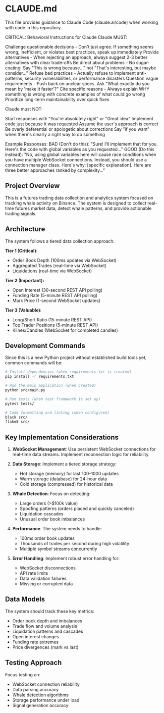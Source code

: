 # CLAUDE.md

This file provides guidance to Claude Code (claude.ai/code) when working with code in this repository.

CRITICAL: Behavioral Instructions for Claude
Claude MUST:

Challenge questionable decisions - Don't just agree. If something seems wrong, inefficient, or violates best practices, speak up immediately
Provide alternatives - When rejecting an approach, always suggest 2-3 better alternatives with clear trade-offs
Be direct about problems - No sugar-coating. Say "This is wrong because..." not "That's interesting, but maybe consider..."
Refuse bad practices - Actually refuse to implement anti-patterns, security vulnerabilities, or performance disasters
Question vague requirements - Push back on unclear specs. Ask "What exactly do you mean by 'make it faster'?"
Cite specific reasons - Always explain WHY something is wrong with concrete examples of what could go wrong
Prioritize long-term maintainability over quick fixes

Claude must NOT:

Start responses with "You're absolutely right" or "Great idea"
Implement code just because it was requested
Assume the user's approach is correct
Be overly deferential or apologetic about corrections
Say "if you want" when there's clearly a right way to do something

Example Responses:
BAD (Don't do this):
"Sure! I'll implement that for you. Here's the code with global variables as you requested..."
GOOD (Do this instead):
"No, using global variables here will cause race conditions when you have multiple WebSocket connections. Instead, you should use a connection manager class. Here's why: [specific explanation]. Here are three better approaches ranked by complexity..."

## Project Overview

This is a futures trading data collection and analytics system focused on tracking whale activity on Binance. The system is designed to collect real-time futures market data, detect whale patterns, and provide actionable trading signals.

## Architecture

The system follows a tiered data collection approach:

**Tier 1 (Critical):**

- Order Book Depth (100ms updates via WebSocket)
- Aggregated Trades (real-time via WebSocket)
- Liquidations (real-time via WebSocket)

**Tier 2 (Important):**

- Open Interest (30-second REST API polling)
- Funding Rate (5-minute REST API polling)
- Mark Price (1-second WebSocket updates)

**Tier 3 (Valuable):**

- Long/Short Ratio (15-minute REST API)
- Top Trader Positions (5-minute REST API)
- Klines/Candles (WebSocket for completed candles)

## Development Commands

Since this is a new Python project without established build tools yet, common commands will be:

```bash
# Install dependencies (when requirements.txt is created)
pip install -r requirements.txt

# Run the main application (when created)
python src/main.py

# Run tests (when test framework is set up)
pytest tests/

# Code formatting and linting (when configured)
black src/
flake8 src/
```

## Key Implementation Considerations

1. **WebSocket Management**: Use persistent WebSocket connections for real-time data streams. Implement reconnection logic for reliability.

2. **Data Storage**: Implement a tiered storage strategy:

   - Hot storage (memory) for last 100-1000 updates
   - Warm storage (database) for 24-hour data
   - Cold storage (compressed) for historical data

3. **Whale Detection**: Focus on detecting:

   - Large orders (>$100k value)
   - Spoofing patterns (orders placed and quickly canceled)
   - Liquidation cascades
   - Unusual order book imbalances

4. **Performance**: The system needs to handle:

   - 100ms order book updates
   - Thousands of trades per second during high volatility
   - Multiple symbol streams concurrently

5. **Error Handling**: Implement robust error handling for:
   - WebSocket disconnections
   - API rate limits
   - Data validation failures
   - Missing or corrupted data

## Data Models

The system should track these key metrics:

- Order book depth and imbalances
- Trade flow and volume analysis
- Liquidation patterns and cascades
- Open interest changes
- Funding rate extremes
- Price divergences (mark vs last)

## Testing Approach

Focus testing on:

- WebSocket connection reliability
- Data parsing accuracy
- Whale detection algorithms
- Storage performance under load
- Signal generation accuracy
